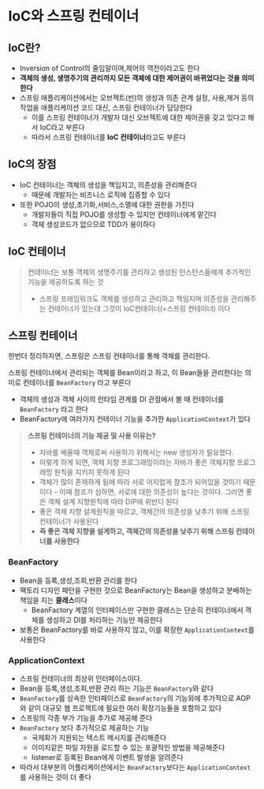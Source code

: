 # IoC와 스프링 컨테이너

## IoC란?

- Inversion of Control의 줄임말이며,제어의 역전이라고도 한다
- **객체의 생성, 생명주기의 관리까지 모든 객체에 대한 제어권이 바뀌었다는 것을 의미한다**
- 스프링 애플리케이션에서는 오브젝트(빈)의 생성과 의존 관계 설정, 사용,제거 등의 작업을 애플리케이션 코드 대신, 스프링 컨테이너가 담당한다
    - 이를 스프링 컨테이너가 개발자 대신 오브젝트에 대한 제어권을 갖고 있다고 해서 IoC라고 부른다
    - 따라서 스프링 컨테이너를 **IoC 컨테이너**라고도 부른다

## IoC의 장점

- IoC 컨테이너는 객체의 생성을 책임지고, 의존성을 관리해준다
    - 때문에 개발자는 비즈니스 로직에 집중할 수 있다
- 또한 POJO의 생성,초기화,서비스,소멸에 대한 권한을 가진다
    - 개발자들이 직접 POJO를 생성할 수 있지만 컨테이너에게 맡긴다
    - 객체 생성코드가 없으므로 TDD가 용이하다

## IoC 컨테이너
>컨테이너는 보통 객체의 생명주기를 관리하고 생성된 인스턴스들에게 추가적인 기능을 제공하도록 하는 것
>- 스프링 프레임워크도 객체를 생성하고 관리하고 책임지며 의존성을 관리해주는 컨테이너가 있는데 그것이 IoC컨테이너(=스프링 컨테이너) 이다

## 스프링 컨테이너

한번더 정리하자면, 스프링은 스프링 컨테이너를 통해 객체를 관리한다. 

스프링 컨테이너에서 관리되는 객체를 Bean이라고 하고, 이 Bean들을 관리한다는 의미로 컨테이너를 `BeanFactory` 라고 부른다

- 객체의 생성과 객체 사이의 런타임 관계를 DI 관점에서 볼 때 컨테이너를 `BeanFactory` 라고 한다
- BeanFactory에 여러가지 컨테이너 기능을 추가한 `ApplicationContext`가 있다

>**스프링 컨테이너의 기능 제공 및 사용 이유는?**
>- 자바를 배울때 객체로써 사용하기 위해서는 new 생성자가 필요했다.
   >  - 이렇게 하게 되면, 객체 지향 프로그래밍이라는 자바가 좋은 객체지향 프로그래밍 원칙을 지키지 못하게 된다
   >  - 객체가 많이 존재하게 됨에 따라 서로 어지럽게 참조가 되어있을 것이기 때문이다
    - 이때 참조가 심하면, 서로에 대한 의존성이 높다는 것이다. 그러면 좋은 객체 설계 지향원칙에 따라 DIP에 위반디 된다
>- 좋은 객체 지향 설계원칙을 따르고, 객체간의 의존성을 낮추기 위해 스프링 컨테이너가 사용된다
>- **즉 좋은 객체 지향을 설계하고, 객체간의 의존성을 낮추기 위해 스프링 컨테이너를 사용한다**

### BeanFactory

- Bean을 등록,생성,조회,반환 관리를 한다
- 팩토리 디자인 패턴을 구현한 것으로 BeanFactory는 Bean을 생성하고 분배하는 책임을 지는 **클래스**이다
    - BeanFactory 계열의 인터페이스만 구현한 클래스는 단순히 컨테이너에서 객체를 생성하고 DI를 처리하는 기능만 제공한다
- 보통은 BeanFactory를 바로 사용하지 않고, 이를 확장한 `ApplicationContext`를 사용한다

### ApplicationContext
- 스프링 컨테이너의 최상위 인터페이스이다.
- Bean을 등록,생성,조회,반환 관리 하는 기능은 `BeanFactory`와 같다
- `BeanFactory`를 상속한 인터페이스로 `BeanFactory`의 기능외에 추가적으로 AOP와 같이 대규모 웹 프로젝트에 필요한 여러 확장기능들을 포함하고 있다
- 스프링의 각종 부가 기능을 추가로 제공해 준다
- `BeanFactory` 보다 추가적으로 제공하는 기능
    - 국제화가 지원되는 텍스트 메시지를 관리해준다
    - 이미지같은 파일 자원을 로드할 수 있는 포괄적인 방법을 제공해준다
    - listener로 등록된 Bean에게 이벤트 발생을 알려준다
- 따라서 대부분의 어플리케이션에서는 `BeanFactory`보다는 `ApplicationContext`를 사용하는 것이 더 좋다